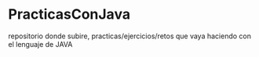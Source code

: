 # PracticasConJava
 repositorio donde subire, practicas/ejercicios/retos que vaya haciendo con el lenguaje de JAVA
